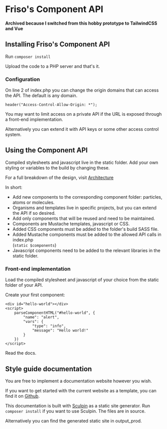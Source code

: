 # Friso's Component API

**Archived because I switched from this hobby prototype to TailwindCSS and Vue**

<section>
    <h2>Installing Friso's Component API</h2>
    <p>Run <code>composer install</code></p>
    <p>Upload the code to a PHP server and that's it.</p>
    <h3>Configuration</h3>
    <p>On line 2 of index.php you can change the origin domains that can access the API. The default is any domain.</p>
    <p><pre><code>header("Access-Control-Allow-Origin: *");</code></pre></p>
    <p>You may want to limit access on a private API if the URL is exposed through a front-end implementation.</p>
    <p>Alternatively you can extend it with API keys or some other access control system.</p>
</section>
<section>
    <h2>Using the Component API</h2>
    <p>Compiled stylesheets and javascript live in the static folder. Add your own styling or variables to the build by changing these.</p>
    <p>For a full breakdown of the design, visit <a href="{{site.url}}/general/architecture/" class="tag tag-info no-underline">Architecture</a></p>
    <p>In short:</p>
    <ul>
        <li>Add new components to the corresponding component folder: particles, atoms or molecules.</li>
        <li>Organisms and templates live in specific projects, but you can extend the API if so desired.</li>
        <li>Add only components that will be reused and need to be maintained.</li>
        <li>Components are Mustache templates, javascript or CSS.</li>
        <li>Added CSS components must be added to the folder's build SASS file.</li>
        <li>Added Mustache components must be added to the allowed API calls in index.php<br/>(<code>static $components</code>)</li>
        <li>Javascript components need to be added to the relevant libraries in the static folder.</li>
    </ul>
    <h3>Front-end implementation</h3>
    <p>Load the compiled stylesheet and javascript of your choice from the static folder of your API.</p>
    <p>Create your first component:</p>
<pre><code>&lt;div id=&quot;hello-world&quot;&gt;&lt;/div&gt;
&lt;script&gt;
    parseComponentHTML(&quot;#hello-world&quot;, {
        &quot;name&quot;: &quot;alert&quot;,
        &quot;vars&quot;: {
            &quot;type&quot;: &quot;info&quot;,
            &quot;message&quot;: &quot;Hello world!&quot;
        }
    })
&lt;/script&gt;
</code></pre>
<p>Read the docs.</p>
</section>

<section>
    <h2>Style guide documentation</h2>
    <p>You are free to implement a documentation website however you wish.</p>
    <p>If you want to get started with the current website as a template, you can find it on
        <a href="https://github.com/FrisovanDijk/friso-components-doc" target="_blank">Github</a>.</p>
    <p>This documentation is built with <a href="https://sculpin.io" target="_blank">Sculpin</a> as a static site generator.
        Run <code>composer install</code> if you want to use Sculpin. The files are in source.</p>
    <p>Alternatively you can find the generated static site in output_prod.</p>
</section>
